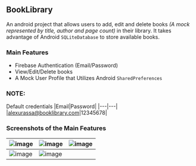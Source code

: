 ## BookLibrary
An android project that allows users to add, edit and delete books *(A mock represented by title, author and page count)* in their library.
It takes advantage of Android `SQLiteDatabase` to store available books.

### Main Features
* Firebase Authentication (Email/Password)
* View/Edit/Delete books
* A Mock User Profile that Utilizes Android `SharedPreferences`

### NOTE: 
Default credentials
|Email|Password|
|---|---|
|alexurassa@booklibrary.com|12345678|

### Screenshots of the Main Features
|![image](https://github.com/user-attachments/assets/d3bd859f-c8dd-46a8-aaec-effecf433247)|![image](https://github.com/user-attachments/assets/ea34fb1d-2a95-4026-9e88-79b10ec09788)|![image](https://github.com/user-attachments/assets/78837a45-025c-4c41-8470-2409ea4eb0ff)|
|---|---|---|
|![image](https://github.com/user-attachments/assets/7a6ff225-815a-4533-af38-491c925f7224)|![image](https://github.com/user-attachments/assets/749b0352-a084-4537-b748-23f533c20238)|





